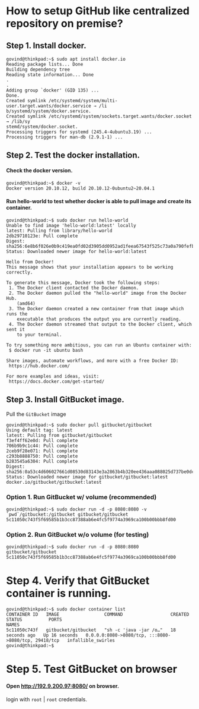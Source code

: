 # How to setup GitHub like centralized repository on premise?

## Step 1. Install docker.

```
govind@thinkpad:~$ sudo apt install docker.io
Reading package lists... Done
Building dependency tree       
Reading state information... Done
.
.
Adding group `docker' (GID 135) ...
Done.
Created symlink /etc/systemd/system/multi-user.target.wants/docker.service → /li
b/systemd/system/docker.service.
Created symlink /etc/systemd/system/sockets.target.wants/docker.socket → /lib/sy
stemd/system/docker.socket.
Processing triggers for systemd (245.4-4ubuntu3.19) ...
Processing triggers for man-db (2.9.1-1) ...
```

## Step 2. Test the docker installation.

#### Check the docker version.

```
govind@thinkpad:~$ docker -v
Docker version 20.10.12, build 20.10.12-0ubuntu2~20.04.1
```

#### Run hello-world to test whether docker is able to pull image and create its container.

```
govind@thinkpad:~$ sudo docker run hello-world
Unable to find image 'hello-world:latest' locally
latest: Pulling from library/hello-world
2db29710123e: Pull complete 
Digest: sha256:6e8b6f026e0b9c419ea0fd02d3905dd0952ad1feea67543f525c73a0a790fefb
Status: Downloaded newer image for hello-world:latest

Hello from Docker!
This message shows that your installation appears to be working correctly.

To generate this message, Docker took the following steps:
 1. The Docker client contacted the Docker daemon.
 2. The Docker daemon pulled the "hello-world" image from the Docker Hub.
    (amd64)
 3. The Docker daemon created a new container from that image which runs the
    executable that produces the output you are currently reading.
 4. The Docker daemon streamed that output to the Docker client, which sent it
    to your terminal.

To try something more ambitious, you can run an Ubuntu container with:
 $ docker run -it ubuntu bash

Share images, automate workflows, and more with a free Docker ID:
 https://hub.docker.com/

For more examples and ideas, visit:
 https://docs.docker.com/get-started/
```

## Step 3. Install GitBucket image.

Pull the `GitBucket` image

```
govind@thinkpad:~$ sudo docker pull gitbucket/gitbucket
Using default tag: latest
latest: Pulling from gitbucket/gitbucket
f3ef4ff62e0d: Pull complete 
706b9b9c1c44: Pull complete 
2ceb9f28e071: Pull complete 
c293b8888750: Pull complete 
b283545a6304: Pull complete 
Digest: sha256:0a53c4d606027661d08530d83143e3a2863b4b320ee436aaa088025d737be0dc
Status: Downloaded newer image for gitbucket/gitbucket:latest
docker.io/gitbucket/gitbucket:latest
```

### Option 1. Run GitBucket w/ volume (recommended)

```
govind@thinkpad:~$ sudo docker run -d -p 8080:8080 -v `pwd`/gitbucket:/gitbucket gitbucket/gitbucket
5c11050c743f5f69585b1b3cc87388ab6e4fc5f9774a3969ca100b00bbb8fd00
```


### Option 2. Run GitBucket w/o volume (for testing)

```
govind@thinkpad:~$ sudo docker run -d -p 8080:8080  gitbucket/gitbucket
5c11050c743f5f69585b1b3cc87388ab6e4fc5f9774a3969ca100b00bbb8fd00
```

# Step 4. Verify that GitBucket container is running.

```
govind@thinkpad:~$ sudo docker container list
CONTAINER ID   IMAGE                 COMMAND                  CREATED          STATUS          PORTS                                                  NAMES
5c11050c743f   gitbucket/gitbucket   "sh -c 'java -jar /o…"   18 seconds ago   Up 16 seconds   0.0.0.0:8080->8080/tcp, :::8080->8080/tcp, 29418/tcp   infallible_swirles
govind@thinkpad:~$ 
```

# Step 5. Test GitBucket on browser

#### Open http://192.9.200.97:8080/ on browser.

login with `root` | `root` credentials.
